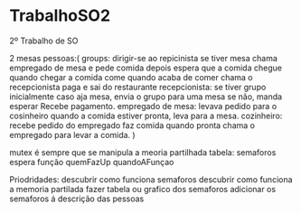 # TrabalhoSO2
2º Trabalho de SO

2 mesas
pessoas:(
groups:
dirigir-se ao repicinista
se tiver mesa chama empregado de mesa e pede comida
depois espera que a comida chegue
quando chegar a comida come
quando acaba de comer chama  o recepcionista
paga e sai do restaurante
recepcionista:
se tiver grupo inicialmente
caso aja mesa, envia o grupo para uma mesa
se não, manda esperar
Recebe pagamento.
empregado de mesa: 
levava pedido para o cosinheiro
quando a comida estiver pronta, leva para a mesa.
cozinheiro:
recebe pedido do empregado
faz comida
quando pronta chama o empregado para levar a comida.
)

mutex é sempre que se manipula a meoria partilhada
tabela: semaforos espera função quemFazUp quandoAFunçao

Priodridades:
descubrir como funciona semaforos
descubrir como funciona a memoria partilada
fazer tabela ou grafico  dos semaforos
adicionar os semaforos á descrição das pessoas

